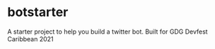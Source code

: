 # botstarter
A starter project to help you build a twitter bot. Built for GDG Devfest Caribbean 2021
